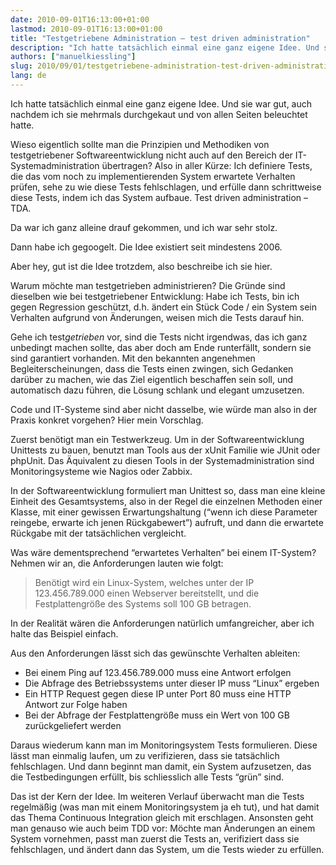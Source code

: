 ```yaml
---
date: 2010-09-01T16:13:00+01:00
lastmod: 2010-09-01T16:13:00+01:00
title: "Testgetriebene Administration – test driven administration"
description: "Ich hatte tatsächlich einmal eine ganz eigene Idee. Und sie war gut, auch nachdem ich sie mehrmals durchgekaut und von allen Seiten beleuchtet hatte."
authors: ["manuelkiessling"]
slug: 2010/09/01/testgetriebene-administration-test-driven-administration
lang: de
---
```


<p>
Ich hatte tatsächlich einmal eine ganz eigene Idee. Und sie war gut, auch nachdem ich sie mehrmals durchgekaut und von allen Seiten beleuchtet hatte.
</p>

<p>
Wieso eigentlich sollte man die Prinzipien und Methodiken von testgetriebener Softwareentwicklung nicht auch auf den Bereich der IT-Systemadministration übertragen? Also in aller Kürze: Ich definiere Tests, die das vom noch zu implementierenden System erwartete Verhalten prüfen, sehe zu wie diese Tests fehlschlagen, und erfülle dann schrittweise diese Tests, indem ich das System aufbaue. Test driven administration – TDA.
</p>

<p>
Da war ich ganz alleine drauf gekommen, und ich war sehr stolz.
</p>

<p>
Dann habe ich gegoogelt. Die Idee existiert seit mindestens 2006.
</p>

<p>
Aber hey, gut ist die Idee trotzdem, also beschreibe ich sie hier.
</p>

<p>
Warum möchte man testgetrieben administrieren? Die Gründe sind dieselben wie bei testgetriebener Entwicklung: Habe ich Tests, bin ich gegen Regression geschützt, d.h. ändert ein Stück Code / ein System sein Verhalten aufgrund von Änderungen, weisen mich die Tests darauf hin.
</p>

<p>
Gehe ich test<em>getrieben</em> vor, sind die Tests nicht irgendwas, das ich ganz unbedingt machen sollte, das aber doch am Ende runterfällt, sondern sie sind garantiert vorhanden. Mit den bekannten angenehmen Begleiterscheinungen, dass die Tests einen zwingen, sich Gedanken darüber zu machen, wie das Ziel eigentlich beschaffen sein soll, und automatisch dazu führen, die Lösung schlank und elegant umzusetzen.
</p>

<p>
Code und IT-Systeme sind aber nicht dasselbe, wie würde man also in der Praxis konkret vorgehen? Hier mein Vorschlag.
</p>

<p>
Zuerst benötigt man ein Testwerkzeug. Um in der Softwareentwicklung Unittests zu bauen, benutzt man Tools aus der xUnit Familie wie JUnit oder phpUnit. Das Äquivalent zu diesen Tools in der Systemadministration sind Monitoringsysteme wie Nagios oder Zabbix.
</p>

<p>
In der Softwareentwicklung formuliert man Unittest so, dass man eine kleine Einheit des Gesamtsystems, also in der Regel die einzelnen Methoden einer Klasse, mit einer gewissen Erwartungshaltung (“wenn ich diese Parameter reingebe, erwarte ich jenen Rückgabewert”) aufruft, und dann die erwartete Rückgabe mit der tatsächlichen vergleicht.
</p>

<p>
Was wäre dementsprechend “erwartetes Verhalten” bei einem IT-System? Nehmen wir an, die Anforderungen lauten wie folgt:
</p>

<blockquote>
Benötigt wird ein Linux-System, welches unter der IP 123.456.789.000 einen Webserver bereitstellt, und die Festplattengröße des Systems soll 100 GB betragen.
</blockquote>

<p>
In der Realität wären die Anforderungen natürlich umfangreicher, aber ich halte das Beispiel einfach.
</p>

<p>
Aus den Anforderungen lässt sich das gewünschte Verhalten ableiten:

</p><ul>
	<li>Bei einem Ping auf 123.456.789.000 muss eine Antwort erfolgen</li>
	<li>Die Abfrage des Betriebssystems unter dieser IP muss “Linux” ergeben</li>
	<li>Ein HTTP Request gegen diese IP unter Port 80 muss eine HTTP Antwort zur Folge haben</li>
	<li>Bei der Abfrage der Festplattengröße muss ein Wert von 100 GB zurückgeliefert werden</li>
</ul>
<p></p>

<p>
Daraus wiederum kann man im Monitoringsystem Tests formulieren. Diese lässt man einmalig laufen, um zu verifizieren, dass sie tatsächlich fehlschlagen. Und dann beginnt man damit, ein System aufzusetzen, das die Testbedingungen erfüllt, bis schliesslich alle Tests “grün” sind.
</p>

<p>
Das ist der Kern der Idee. Im weiteren Verlauf überwacht man die Tests regelmäßig (was man mit einem Monitoringsystem ja eh tut), und hat damit das Thema Continuous Integration gleich mit erschlagen. Ansonsten geht man genauso wie auch beim TDD vor: Möchte man Änderungen an einem System vornehmen, passt man zuerst die Tests an, verifiziert dass sie fehlschlagen, und ändert dann das System, um die Tests wieder zu erfüllen.
</p>

